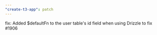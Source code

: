```yaml
---
"create-t3-app": patch
---
```


fix: Added $defaultFn to the user table's id field when using Drizzle to fix #1906
